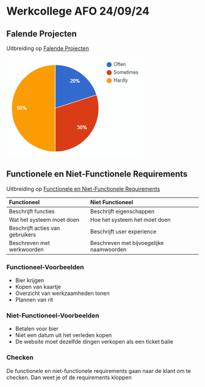 # Werkcollege AFO 24/09/24

## Falende Projecten

Uitbreiding op [Falende Projecten](2021-09-22-H.md#falende-projecten)

![pie-chart](../../assets/afo/2021-09-24/pie-chart.png)

## Functionele en Niet-Functionele Requirements

Uitbreiding op [Functionele en Niet-Functionele Requirements](2021-09-22-H.md#functionele-en-niet-functionele-requirements)

| Functioneel                      | Niet Functioneel                         |
|:-------------------------------- |:---------------------------------------- |
| Beschrijft functies              | Beschrijft eigenschappen                 |
| Wat het systeem moet doen        | Hoe het systeem het moet doen            |
| Beschrijft acties van gebruikers | Beschrijft user experience               |
| Beschreven met werkwoorden       | Beschreven met bijvoegelijke naamwoorden |

### Functioneel-Voorbeelden

- Bier krijgen
- Kopen van kaartje
- Overzicht van werkzaamheden tonen
- Plannen van rit

### Niet-Functioneel-Voorbeelden

- Betalen voor bier
- Niet een datum uit het verleden kopen
- De website moet dezelfde dingen verkopen als een ticket balie

### Checken

De functionele en niet-functionele requirements gaan naar de klant om te checken. Dan weet je of de requirements kloppen
